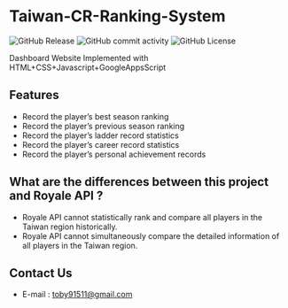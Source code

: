 # Taiwan-CR-Ranking-System
![GitHub Release](https://img.shields.io/github/v/release/Xiang511/hydromechanics?display_name=release&style=for-the-badge&color=darkorchid)
![GitHub commit activity](https://img.shields.io/github/commit-activity/m/Xiang511/hydromechanics?style=for-the-badge&color=darkorchid)
![GitHub License](https://img.shields.io/github/license/Xiang511/hydromechanics?style=for-the-badge&color=darkorchid)

 Dashboard Website Implemented with HTML+CSS+Javascript+GoogleAppsScript<br>


## Features

- Record the player’s best season ranking
- Record the player’s previous season ranking
- Record the player’s ladder record statistics
- Record the player’s career record statistics
- Record the player’s personal achievement records


## What are the differences between this project and Royale API ?

- Royale API cannot statistically rank and compare all players in the Taiwan region historically.
- Royale API cannot simultaneously compare the detailed information of all players in the Taiwan region.


## Contact Us
- E-mail : toby91511@gmail.com
